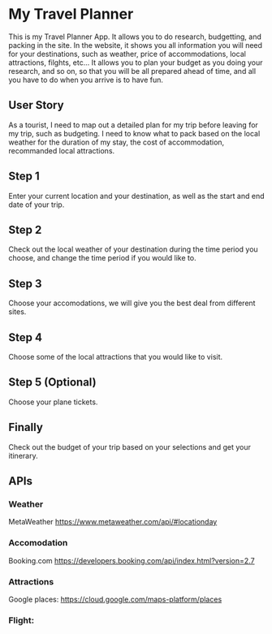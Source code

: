 # My Travel Planner
This is my Travel Planner App. It allows you to do research, budgetting, and packing in the site. In the website, it shows you all information you will need for your destinations, such as weather, price of accommodations, local attractions, filghts, etc... It allows you to plan your budget as you doing your research, and so on, so that you will be all prepared ahead of time, and all you have to do when you arrive is to have fun.

## User Story
As a tourist, I need to map out a detailed plan for my trip before leaving for my trip, such as budgeting. I need to know what to pack based on the local weather for the duration of my stay, the cost of accommodation, recommanded local attractions.

## Step 1
Enter your current location and your destination, as well as the start and end date of your trip.

## Step 2
Check out the local weather of your destination during the time period you choose, and change the time period if you would like to.

## Step 3
Choose your accomodations, we will give you the best deal from different sites.

## Step 4 
Choose some of the local attractions that you would like to visit.

## Step 5 (Optional)
Choose your plane tickets.

## Finally
Check out the budget of your trip based on your selections and get your itinerary.


## APIs

### Weather

MetaWeather https://www.metaweather.com/api/#locationday

### Accomodation

Booking.com https://developers.booking.com/api/index.html?version=2.7

### Attractions

Google places: https://cloud.google.com/maps-platform/places

### Flight:
